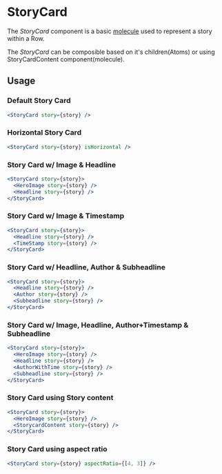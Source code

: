 # StoryCard

The _StoryCard_ component is a basic [molecule](https://bradfrost.com/blog/post/atomic-web-design/#molecules) used to represent a story within a Row.

The _StoryCard_ can be composible based on it's children(Atoms) or using StoryCardContent component(molecule).

## Usage

### Default Story Card

```jsx
<StoryCard story={story} />
```

### Horizontal Story Card

```jsx
<StoryCard story={story} isHorizontal />
```

### Story Card w/ Image & Headline

```jsx
<StoryCard story={story}>
  <HeroImage story={story} />
  <Headline story={story} />
</StoryCard>
```

### Story Card w/ Image & Timestamp

```jsx
<StoryCard story={story}>
  <Headline story={story} />
  <TimeStamp story={story} />
</StoryCard>
```

### Story Card w/ Headline, Author & Subheadline

```jsx
<StoryCard story={story}>
  <Headline story={story} />
  <Author story={story} />
  <Subheadline story={story} />
</StoryCard>
```

### Story Card w/ Image, Headline, Author+Timestamp & Subheadline

```jsx
<StoryCard story={story}>
  <HeroImage story={story} />
  <Headline story={story} />
  <AuthorWithTime story={story} />
  <Subheadline story={story} />
</StoryCard>
```

### Story Card using Story content

```jsx
<StoryCard story={story}>
  <HeroImage story={story} />
  <StorycardContent story={story} />
</StoryCard>
```

### Story Card using aspect ratio

```jsx
<StoryCard story={story} aspectRatio={[4, 3]} />
```

<!-- PROPS -->
